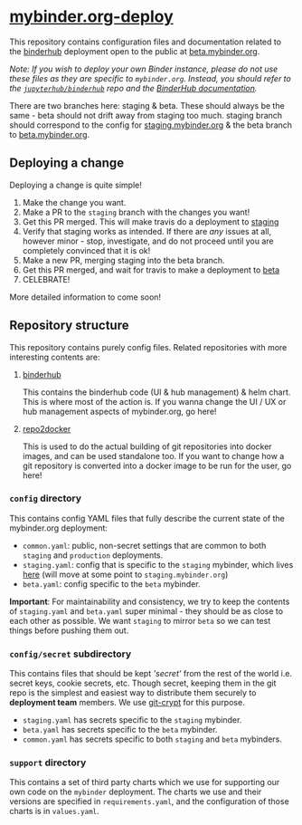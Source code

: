 # [mybinder.org-deploy][]

This repository contains configuration files and documentation related to the
[binderhub](https://github.com/jupyterhub/binderhub) deployment open to the
public at [beta.mybinder.org](https://beta.mybinder.org).

*Note: If you wish to deploy your own Binder instance, please do not use these
files as they are specific to `mybinder.org`. Instead, you should refer
to the [`jupyterhub/binderhub`][] repo and the [BinderHub documentation][].*

There are two branches here: staging & beta. These should always be the same -
beta should not drift away from staging too much. staging branch should
correspond to the config
for [staging.mybinder.org](https://staging.mybinder.org) & the beta branch
to [beta.mybinder.org](https://beta.mybinder.org).

## Deploying a change

Deploying a change is quite simple!

1. Make the change you want. 
2. Make a PR to the `staging` branch with the changes you want!
3. Get this PR merged. This will make travis do a deployment
   to [staging](https://staging.mybinder.org)
4. Verify that staging works as intended. If there are *any* issues at all,
   however minor - stop, investigate, and do not proceed until you are
   completely convinced that it is ok!
5. Make a new PR, merging staging into the beta branch.
6. Get this PR merged, and wait for travis to make a deployment
   to [beta](https://beta.mybinder.org)
7. CELEBRATE!

More detailed information to come soon!

## Repository structure

This repository contains purely config files. Related repositories with more
interesting contents are:

1. [binderhub](https://github.com/jupyterhub/binderhub)
   
   This contains the binderhub code (UI & hub management) & helm chart. This is
   where most of the action is. If you wanna change the UI / UX or hub
   management aspects of mybinder.org, go here!

2. [repo2docker](http://github.com/jupyter/repo2docker)

   This is used to do the actual building of git repositories into docker
   images, and can be used standalone too. If you want to change how a git
   repository is converted into a docker image to be run for the user, go here!

### `config` directory

This contains config YAML files that fully describe the current state of the
mybinder.org deployment:

- `common.yaml`: public, non-secret settings that are common to both
  `staging` and `production` deployments.
- `staging.yaml`: config that is specific to the `staging` mybinder, which
  lives [here](https://binder.binder-staging.omgwtf.in/) (will move at some
  point to `staging.mybinder.org`)
- `beta.yaml`: config specific to the `beta` mybinder.

**Important**: For maintainability and consistency, we try to keep the contents
of `staging.yaml` and `beta.yaml` super minimal - they should be as close
to each other as possible. We want `staging` to mirror `beta` so we can test
things before pushing them out.

### `config/secret` subdirectory

This contains files that should be kept *'secret'* from the rest of the world
i.e. secret keys, cookie secrets, etc. Though secret, keeping them in the git
repo is the simplest and easiest way to distribute them securely to
**deployment team** members. We use [git-crypt](https://github.com/AGWA/git-crypt)
for this purpose.

- `staging.yaml` has secrets specific to the `staging` mybinder.
- `beta.yaml` has secrets specific to the `beta` mybinder.
- `common.yaml` has secrets specific to both `staging` and `beta` mybinders.

### `support` directory

This contains a set of third party charts which we use for supporting our own
code on the `mybinder` deployment. The charts we use and their versions are
specified in `requirements.yaml`, and the configuration of those charts is in
`values.yaml`.

[mybinder.org-deploy]: https://github.com/jupyterhub/mybinder.org-deploy
[BinderHub documentation]: https://binderhub.readthedocs.io/en/latest/
[`jupyterhub/binderhub`]: https://github.com/jupyterhub/binderhub
